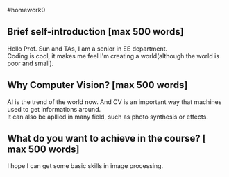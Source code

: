 #homework0  

## Brief self-introduction [max 500 words]
Hello Prof. Sun and TAs, I am a senior in EE department.<br>
Coding is cool, it makes me feel I'm creating a world(although the world is poor and small). 
## Why Computer Vision? [max 500 words]
AI is the trend of the world now. And CV is an important way that machines used to get informations around.<br>
It can also be apllied in many field, such as photo synthesis or effects.
## What do you want to achieve in the course? [ max 500 words]
I hope I can get some basic skills in image processing.
